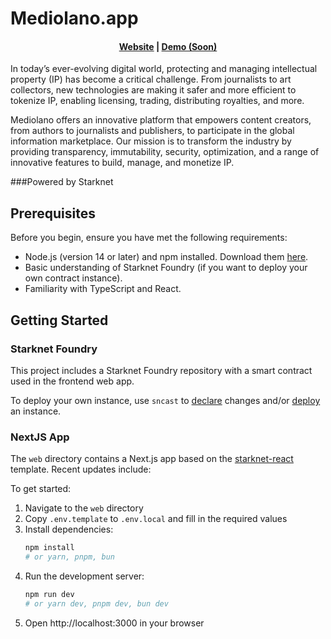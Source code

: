 # Mediolano.app

<h4 align="center">
  <a href="https://mediolano.app">Website</a> |
  <a href="#">Demo (Soon)</a>
</h4>

In today’s ever-evolving digital world, protecting and managing intellectual property (IP) has become a critical challenge. From journalists to art collectors, new technologies are making it safer and more efficient to tokenize IP, enabling licensing, trading, distributing royalties, and more.

Mediolano offers an innovative platform that empowers content creators, from authors to journalists and publishers, to participate in the global information marketplace. Our mission is to transform the industry by providing transparency, immutability, security, optimization, and a range of innovative features to build, manage, and monetize IP.

###Powered by Starknet


## Prerequisites

Before you begin, ensure you have met the following requirements:

* Node.js (version 14 or later) and npm installed. Download them [here](https://nodejs.org/en/download/).
* Basic understanding of Starknet Foundry (if you want to deploy your own contract instance).
* Familiarity with TypeScript and React.

## Getting Started

### Starknet Foundry

This project includes a Starknet Foundry repository with a smart contract used in the frontend web app.

To deploy your own instance, use `sncast` to [declare](https://foundry-rs.github.io/starknet-foundry/starknet/declare.html) changes and/or [deploy](https://foundry-rs.github.io/starknet-foundry/starknet/deploy.html) an instance.

### NextJS App

The `web` directory contains a Next.js app based on the [starknet-react](https://github.com/apibara/starknet-react) template. Recent updates include:

To get started:

1. Navigate to the `web` directory
2. Copy `.env.template` to `.env.local` and fill in the required values
3. Install dependencies:
   ```bash
   npm install
   # or yarn, pnpm, bun
   ```
4. Run the development server:
   ```bash
   npm run dev
   # or yarn dev, pnpm dev, bun dev
   ```
5. Open http://localhost:3000 in your browser
